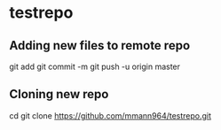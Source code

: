# testrepo

Adding new files to remote repo
-------------------------------
git add <filename>
git commit -m <comment>
git push -u origin master

Cloning new repo
----------------
cd <workspace>
git clone https://github.com/mmann964/testrepo.git


